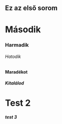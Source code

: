 ## Ez az első sorom
# Második
### Harmadik
###### Hatodik
#### Maradékot
##### Kitalálod

# Test 2
##### test 3